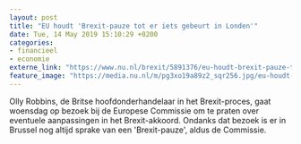 ```yaml
---
layout: post
title: "EU houdt 'Brexit-pauze tot er iets gebeurt in Londen'"
date: Tue, 14 May 2019 15:10:29 +0200
categories: 
- financieel 
- economie 
externe_link: "https://www.nu.nl/brexit/5891376/eu-houdt-brexit-pauze-tot-er-iets-gebeurt-in-londen.html"
feature_image: "https://media.nu.nl/m/pg3xo19a89z2_sqr256.jpg/eu-houdt-brexit-pauze-tot-er-iets-gebeurt-in-londen.jpg"
---
```


Olly Robbins, de Britse hoofdonderhandelaar in het Brexit-proces, gaat woensdag op bezoek bij de Europese Commissie om te praten over eventuele aanpassingen in het Brexit-akkoord. Ondanks dat bezoek is er in Brussel nog altijd sprake van een 'Brexit-pauze', aldus de Commissie.

